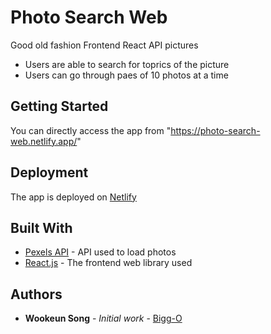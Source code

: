 # Photo Search Web

Good old fashion Frontend React API pictures

- Users are able to search for toprics of the picture
- Users can go through paes of 10 photos at a time

## Getting Started

You can directly access the app from "https://photo-search-web.netlify.app/"

## Deployment

The app is deployed on [Netlify](https://www.netlify.com/)

## Built With 

- [Pexels API](https://www.pexels.com/api/) - API used to load photos
- [React.js](https://reactjs.org/) - The frontend web library used

## Authors

- **Wookeun Song** - _Initial work_ - [Bigg-O](https://github.com/Bigg-O)
